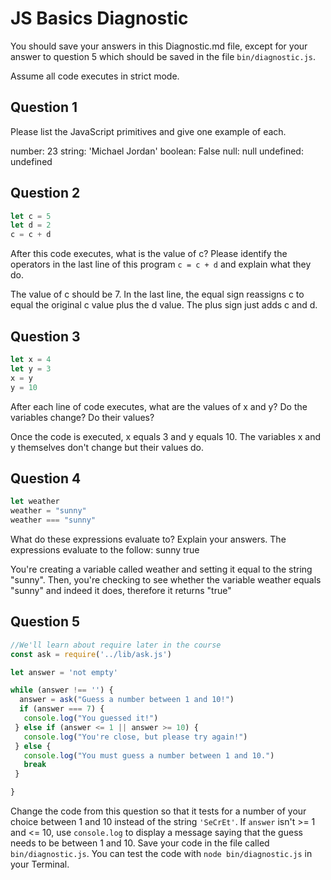 # JS Basics Diagnostic

You should save your answers in this Diagnostic.md file, except for your answer to
question 5 which should be saved in the file `bin/diagnostic.js`.

Assume all code executes in strict mode.

## Question 1

Please list the JavaScript primitives and give one example of each.

number: 23
string: 'Michael Jordan'
boolean: False
null: null
undefined: undefined

## Question 2

```js
let c = 5
let d = 2
c = c + d

```

After this code executes, what is the value of c?  Please identify the operators in the last line of this program `c = c + d` and explain what they do.

The value of c should be 7. In the last line, the equal sign reassigns c to equal the original c value plus the d value. The plus sign just adds c and d.

## Question 3

```js
let x = 4
let y = 3
x = y
y = 10
```

After each line of code executes, what are the values of x and y?  Do the variables change?  Do their values?

<!-- solution below -->
Once the code is executed, x equals 3 and y equals 10. The variables x and y themselves don't change but their values do.

## Question 4

```js
let weather
weather = "sunny"
weather === "sunny"
```

What do these expressions evaluate to?  Explain your answers.
The expressions evaluate to the follow:
    sunny
    true

You're creating a variable called weather and setting it equal to the string "sunny".
Then, you're checking to see whether the variable weather equals "sunny" and indeed it does, therefore it returns "true"


## Question 5

```js
//We'll learn about require later in the course
const ask = require('../lib/ask.js')

let answer = 'not empty'

while (answer !== '') {
  answer = ask("Guess a number between 1 and 10!")
  if (answer === 7) {
   console.log("You guessed it!")
 } else if (answer <= 1 || answer >= 10) {
   console.log("You're close, but please try again!")
 } else {
   console.log("You must guess a number between 1 and 10.")
   break
 }

}
```

Change the code from this question so that it tests for a number of your choice
between 1 and 10 instead of the string `'SeCrEt'`.  If `answer` isn't >= 1 and
<= 10, use `console.log` to display a message saying that the guess needs to
be between 1 and 10.  Save your code in the file called `bin/diagnostic.js`.
You can test the code with `node bin/diagnostic.js` in your Terminal.
